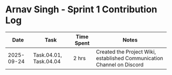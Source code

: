 # Arnav Singh - Sprint 1 Contribution Log

| Date       | Task             | Time Spent | Notes |
|------------|------------------|------------|-------|
| 2025-09-24 | Task.04.01, Task.04.04 | 2 hrs | Created the Project Wiki, established Communication Channel on Discord |

